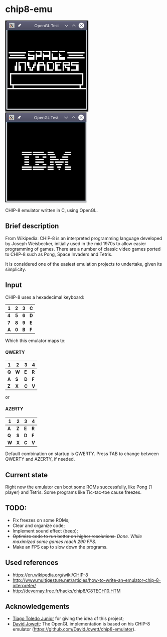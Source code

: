 # chip8-emu
![screenshot1](/imgs/screenshot1.png)
![screenshot2](/imgs/screenshot2.png)

CHIP-8 emulator written in C, using OpenGL.

## Brief description

From Wikipedia: CHIP-8 is an interpreted programming language developed by Joseph Weisbecker, initially used in the mid 1970s to allow easier programming of games. There are a number of classic video games ported to CHIP-8 such as Pong, Space Invaders and Tetris.

It is considered one of the easiest emulation projects to undertake, given its simplicity.

## Input
CHIP-8 uses a hexadecimal keyboard:

| **1** | **2** | **3** | **C** |
|---|---|---|---|
| **4** | **5** | **6** | **D** |
| **7** | **8** | **9** | **E** |
| **A** | **0** | **B** | **F** |

Which this emulator maps to:

#### QWERTY
| **1** | **2** | **3** | **4** |
|---|---|---|---|
| **Q** | **W** | **E** | **R** |
| **A** | **S** | **D** | **F** |
| **Z** | **X** | **C** | **V** |

or

#### AZERTY
| **1** | **2** | **3** | **4** |
|---|---|---|---|
| **A** | **Z** | **E** | **R** |
| **Q** | **S** | **D** | **F** |
| **W** | **X** | **C** | **V** |

Default combination on startup is QWERTY. Press TAB to change between QWERTY and AZERTY, if needed.


## Current state

Right now the emulator can boot some ROMs successfully, like Pong (1 player) and Tetris. Some programs like Tic-tac-toe cause freezes.

## TODO:
* Fix freezes on some ROMs;
* Clear and organize code;
* Implement sound effect (beep);
* ~~Optimize code to run better on higher resolutions.~~ *Done. While maximized some games reach 290 FPS.*
* Make an FPS cap to slow down the programs.


## Used references
* https://en.wikipedia.org/wiki/CHIP-8
* http://www.multigesture.net/articles/how-to-write-an-emulator-chip-8-interpreter/
* http://devernay.free.fr/hacks/chip8/C8TECH10.HTM

## Acknowledgements
* [Tiago Toledo Junior](https://github.com/TNanukem) for giving the idea of this project;
* [David Jowett](https://github.com/DavidJowett): The OpenGL implementation is based on his CHIP-8 emulator 
(https://github.com/DavidJowett/chip8-emulator).
